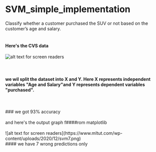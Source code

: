 # SVM_simple_implementation

Classify whether a customer purchased the SUV or not based on the customer’s age and salary.
<br/><br/>
#### Here's the CVS data<br/>

![alt text for screen readers](https://www.mltut.com/wp-content/uploads/2020/12/SVM-1.jpg)
<br/><br/><br/>

#### we wil split the dataset into X and Y. Here X represents independent variables "Age and Salary"and Y represents dependent variables "purchased".

<br/>
<br/>
### we got 93% accuracy
<br/>
<br/>and here's the output graph f####rom matplotlib
<br/><br/>
![alt text for screen readers](https://www.mltut.com/wp-content/uploads/2020/12/svm7.png)
<br/>
#### we have 7 wrong predictions only

